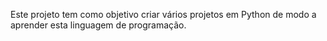 Este projeto tem como objetivo criar vários projetos em Python de modo a aprender esta linguagem de programação.